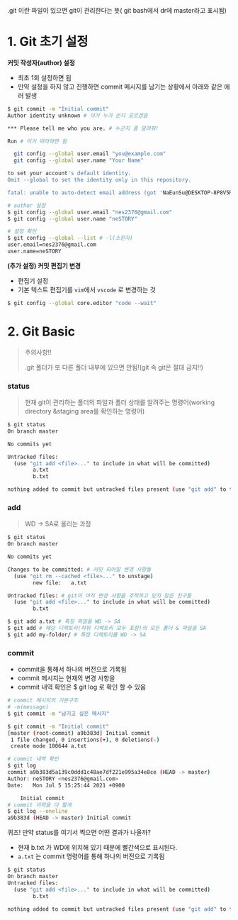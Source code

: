 .git 이란 파일이 있으면 git이 관리한다는 뜻( git bash에서 dr에 master라고 표시됨)

# 1. Git 초기 설정

**커밋 작성자(author) 설정**

- 최초 1회 설정하면 됨
- 만약 설정을 하지 않고 진행하면 commit 메시지를 남기는 상황에서 아래와 같은 에러 발생

```bash
$ git commit -m "Initial commit"
Author identity unknown # 이거 누가 쓴지 모르겠음

*** Please tell me who you are. # 누군지 좀 알려줘!

Run # 이거 따라하면 됨

  git config --global user.email "you@example.com"
  git config --global user.name "Your Name"

to set your account's default identity.
Omit --global to set the identity only in this repository.

fatal: unable to auto-detect email address (got 'NaEunSu@DESKTOP-8P8V5RH.(none)')

```

```bash
# author 설정
$ git config --global user.email "nes2376@gmail.com"
$ git config --global user.name "neSTORY"

# 설정 확인
$ git config --global --list # -l(소문자)
user.email=nes2376@gmail.com
user.name=neSTORY
```

**(추가 설정) 커밋 편집기 변경**

- 편집기 설정
- 기본 텍스트 편집기를 `vim`에서 `vscode` 로 변경하는 것

```bash
$ git config --global core.editor "code --wait"
```



# 2. Git Basic

> 주의사항!!
>
> .git 폴더가 또 다른 폴더 내부에 있으면 안됨!(git 속 git은 절대 금지!!)

### status

> 현재 git이 관리하는 폴더의 파일과 폴더 상태를 알려주는 명령어(working directory &staging area를 확인하는 명령어)

```bash
$ git status
On branch master

No commits yet

Untracked files:
  (use "git add <file>..." to include in what will be committed)
        a.txt
        b.txt

nothing added to commit but untracked files present (use "git add" to track)

```

### add

> WD -> SA로 올리는 과정

```bash
$ git status
On branch master

No commits yet

Changes to be committed: # 커밋 되어질 변경 사항들
  (use "git rm --cached <file>..." to unstage)
        new file:   a.txt

Untracked files: # git이 아직 변경 사항을 추적하고 있지 않은 친구들
  (use "git add <file>..." to include in what will be committed)
        b.txt

```

```bash
$ git add a.txt # 특정 파일을 WD -> SA
$ git add # 해당 디렉토리(하위 디렉토리 모두 포함)의 모든 폴더 & 파일을 SA
$ git add my-folder/ # 특정 디렉토리를 WD -> SA
```

### commit

- commit을 통해서 하나의 버전으로 기록됨
- commit 메시지는 현재의 변경 사항을
- commit 내역 확인은 $ git log 로 확인 할 수 있음

```bash
# commit 메시지의 기본구조
# -m(message)
$ git commit -m "남기고 싶은 메시지"
```

```bash
$ git commit -m "Initial commit"
[master (root-commit) a9b383d] Initial commit
 1 file changed, 0 insertions(+), 0 deletions(-)
 create mode 100644 a.txt

# commit 내역 확인
$ git log
commit a9b383d5a139c0ddd1c48ae7df221e995a34e8ce (HEAD -> master)
Author: neSTORY <nes2376@gmail.com>
Date:   Mon Jul 5 15:25:44 2021 +0900

    Initial commit
# commit 이력을 더 짧게
$ git log --oneline
a9b383d (HEAD -> master) Initial commit
```

퀴즈! 만약 status를 여기서 찍으면 어떤 결과가 나올까?

- 현재 b.txt 가 WD에 위치해 있기 때문에 빨간색으로 표시된다.
- `a.txt` 는 commit 명령어를 통해 하나의 버전으로 기록됨

```bash
$ git status
On branch master
Untracked files:
  (use "git add <file>..." to include in what will be committed)
        b.txt

nothing added to commit but untracked files present (use "git add" to track)
```

